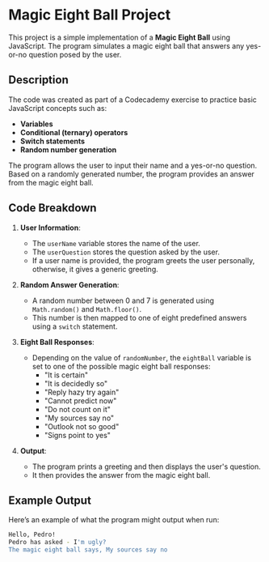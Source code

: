 # Magic Eight Ball Project

This project is a simple implementation of a **Magic Eight Ball** using JavaScript. The program simulates a magic eight ball that answers any yes-or-no question posed by the user.

## Description

The code was created as part of a Codecademy exercise to practice basic JavaScript concepts such as:
- **Variables**
- **Conditional (ternary) operators**
- **Switch statements**
- **Random number generation**

The program allows the user to input their name and a yes-or-no question. Based on a randomly generated number, the program provides an answer from the magic eight ball.

## Code Breakdown

1. **User Information**:
   - The `userName` variable stores the name of the user.
   - The `userQuestion` stores the question asked by the user.
   - If a user name is provided, the program greets the user personally, otherwise, it gives a generic greeting.

2. **Random Answer Generation**:
   - A random number between 0 and 7 is generated using `Math.random()` and `Math.floor()`. 
   - This number is then mapped to one of eight predefined answers using a `switch` statement.

3. **Eight Ball Responses**:
   - Depending on the value of `randomNumber`, the `eightBall` variable is set to one of the possible magic eight ball responses:
     - "It is certain"
     - "It is decidedly so"
     - "Reply hazy try again"
     - "Cannot predict now"
     - "Do not count on it"
     - "My sources say no"
     - "Outlook not so good"
     - "Signs point to yes"

4. **Output**:
   - The program prints a greeting and then displays the user's question.
   - It then provides the answer from the magic eight ball.

## Example Output

Here’s an example of what the program might output when run:

```bash
Hello, Pedro!
Pedro has asked - I'm ugly?
The magic eight ball says, My sources say no
